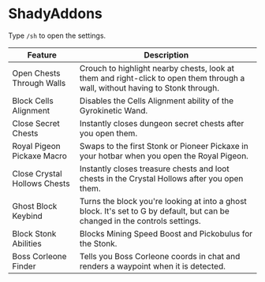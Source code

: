 # ShadyAddons

Type `/sh` to open the settings.

| Feature | Description |
| --- | --- |
| Open Chests Through Walls | Crouch to highlight nearby chests, look at them and right-click to open them through a wall, without having to Stonk through. |
| Block Cells Alignment | Disables the Cells Alignment ability of the Gyrokinetic Wand. |
| Close Secret Chests | Instantly closes dungeon secret chests after you open them. |
| Royal Pigeon Pickaxe Macro | Swaps to the first Stonk or Pioneer Pickaxe in your hotbar when you open the  Royal Pigeon. |
| Close Crystal Hollows Chests | Instantly closes treasure chests and loot chests in the Crystal Hollows after you open them. |
| Ghost Block Keybind | Turns the block you're looking at into a ghost block. It's set to G by default, but can be changed in the controls settings.  |
| Block Stonk Abilities | Blocks Mining Speed Boost and Pickobulus for the Stonk. |
| Boss Corleone Finder | Tells you Boss Corleone coords in chat and renders a waypoint when it is detected. |
